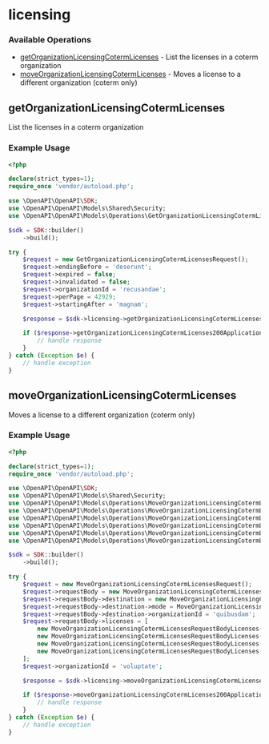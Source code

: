 # licensing

### Available Operations

* [getOrganizationLicensingCotermLicenses](#getorganizationlicensingcotermlicenses) - List the licenses in a coterm organization
* [moveOrganizationLicensingCotermLicenses](#moveorganizationlicensingcotermlicenses) - Moves a license to a different organization (coterm only)

## getOrganizationLicensingCotermLicenses

List the licenses in a coterm organization

### Example Usage

```php
<?php

declare(strict_types=1);
require_once 'vendor/autoload.php';

use \OpenAPI\OpenAPI\SDK;
use \OpenAPI\OpenAPI\Models\Shared\Security;
use \OpenAPI\OpenAPI\Models\Operations\GetOrganizationLicensingCotermLicensesRequest;

$sdk = SDK::builder()
    ->build();

try {
    $request = new GetOrganizationLicensingCotermLicensesRequest();
    $request->endingBefore = 'deserunt';
    $request->expired = false;
    $request->invalidated = false;
    $request->organizationId = 'recusandae';
    $request->perPage = 42929;
    $request->startingAfter = 'magnam';

    $response = $sdk->licensing->getOrganizationLicensingCotermLicenses($request);

    if ($response->getOrganizationLicensingCotermLicenses200ApplicationJSONObjects !== null) {
        // handle response
    }
} catch (Exception $e) {
    // handle exception
}
```

## moveOrganizationLicensingCotermLicenses

Moves a license to a different organization (coterm only)

### Example Usage

```php
<?php

declare(strict_types=1);
require_once 'vendor/autoload.php';

use \OpenAPI\OpenAPI\SDK;
use \OpenAPI\OpenAPI\Models\Shared\Security;
use \OpenAPI\OpenAPI\Models\Operations\MoveOrganizationLicensingCotermLicensesRequest;
use \OpenAPI\OpenAPI\Models\Operations\MoveOrganizationLicensingCotermLicensesRequestBody;
use \OpenAPI\OpenAPI\Models\Operations\MoveOrganizationLicensingCotermLicensesRequestBodyDestination;
use \OpenAPI\OpenAPI\Models\Operations\MoveOrganizationLicensingCotermLicensesRequestBodyDestinationModeEnum;
use \OpenAPI\OpenAPI\Models\Operations\MoveOrganizationLicensingCotermLicensesRequestBodyLicenses;
use \OpenAPI\OpenAPI\Models\Operations\MoveOrganizationLicensingCotermLicensesRequestBodyLicensesCounts;

$sdk = SDK::builder()
    ->build();

try {
    $request = new MoveOrganizationLicensingCotermLicensesRequest();
    $request->requestBody = new MoveOrganizationLicensingCotermLicensesRequestBody();
    $request->requestBody->destination = new MoveOrganizationLicensingCotermLicensesRequestBodyDestination();
    $request->requestBody->destination->mode = MoveOrganizationLicensingCotermLicensesRequestBodyDestinationModeEnum::ADD_DEVICES;
    $request->requestBody->destination->organizationId = 'quibusdam';
    $request->requestBody->licenses = [
        new MoveOrganizationLicensingCotermLicensesRequestBodyLicenses(),
        new MoveOrganizationLicensingCotermLicensesRequestBodyLicenses(),
        new MoveOrganizationLicensingCotermLicensesRequestBodyLicenses(),
        new MoveOrganizationLicensingCotermLicensesRequestBodyLicenses(),
    ];
    $request->organizationId = 'voluptate';

    $response = $sdk->licensing->moveOrganizationLicensingCotermLicenses($request);

    if ($response->moveOrganizationLicensingCotermLicenses200ApplicationJSONObject !== null) {
        // handle response
    }
} catch (Exception $e) {
    // handle exception
}
```
